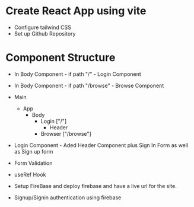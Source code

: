 # Create React App using vite
- Configure tailwind CSS
- Set up Github Repository

# Component Structure 
- In Body Component - if path "/" - Login Component
- In Body Component - if path "/browse" - Browse Component
- Main
  - App
     - Body
        - Login ["/"]
           - Header 
        - Browser ["/browse"]


- Login Component - Aded Header Component plus Sign In Form as well as Sign up form
- Form Validation
- useRef Hook
- Setup FireBase and deploy firebase and have a live url for the site.
- Signup/Signin authentication using firebase